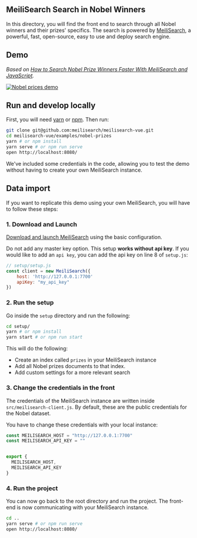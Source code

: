 ## MeiliSearch Search in Nobel Winners

In this directory, you will find the front end to search through all Nobel winners and their prizes' specifics.
The search is powered by [MeiliSearch](https://github.com/meilisearch/meilisearch), a powerful, fast, open-source, easy to use and deploy search engine.

## Demo 
<!-- TODO: CHANGE LINK -->
_Based on [How to Search Nobel Prize Winners Faster With MeiliSearch and JavaScript](https://blog.meilisearch.com/p/8b7238e0-eb2f-47ee-90d4-815a8357f12b/)._

[![Nobel prices demo](misc/marie-heavy.gif)](https://nobel.meilisearch.com)


## Run and develop locally

First, you will need [yarn](https://classic.yarnpkg.com/en/docs/install/) or [npm](https://www.npmjs.com/get-npm).
Then run:

```bash
git clone git@github.com:meilisearch/meilisearch-vue.git
cd meilisearch-vue/examples/nobel-prizes
yarn # or npm install
yarn serve # or npm run serve
open http://localhost:8080/
```

We've included some credentials in the code, allowing you to test the demo without having to create your own MeiliSearch instance.


## Data import
If you want to replicate this demo using your own MeiliSearch, you will have to follow these steps: 

### 1. Download and Launch 

[Download and launch MeiliSearch](https://docs.meilisearch.com/guides/advanced_guides/installation.html) using the basic configuration.

Do not add any master key option. This setup **works without api key**. If you would like to add an `api key`, you can add the api key on line 8 of `setup.js`:

```javascript
// setup/setup.js
const client = new MeiliSearch({
    host: 'http://127.0.0.1:7700'
    apiKey: "my_api_key"
})
```

### 2. Run the setup

Go inside the `setup` directory and run the following:
```bash
cd setup/
yarn # or npm install
yarn start # or npm run start
```

This will do the following: 
- Create an index called `prizes` in your MeiliSearch instance
- Add all Nobel prizes documents to that index.
- Add custom settings for a more relevant search

### 3. Change the credentials in the front

The credentials of the MeiliSearch instance are written inside `src/meilisearch-client.js`. By default, these are the public credentials for the Nobel dataset. 

You have to change these credentials with your local instance:

```javascript
const MEILISEARCH_HOST = "http://127.0.0.1:7700"
const MEILISEARCH_API_KEY = ""


export {
  MEILISEARCH_HOST,
  MEILISEARCH_API_KEY
}
```

### 4. Run the project

You can now go back to the root directory and run the project. The front-end is now communicating with your MeiliSearch instance.

```bash
cd ..
yarn serve # or npm run serve
open http://localhost:8080/
```
